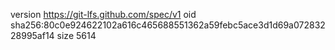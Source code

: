 version https://git-lfs.github.com/spec/v1
oid sha256:80c0e924622102a616c465688551362a59febc5ace3d1d69a07283228995af14
size 5614
